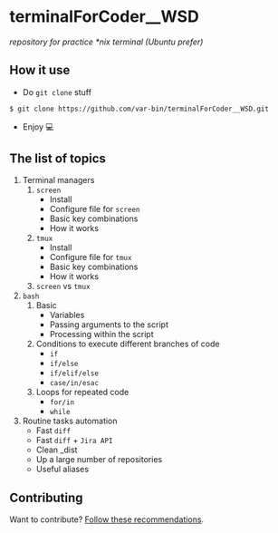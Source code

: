 # terminalForCoder__WSD
_repository for practice *nix terminal (Ubuntu prefer)_

## How it use

* Do `git clone` stuff

```bash
$ git clone https://github.com/var-bin/terminalForCoder__WSD.git
```

* Enjoy :computer:

## The list of topics

1. Terminal managers
    1. `screen`
        * Install
        * Configure file for `screen`
        * Basic key combinations
        * How it works
    2. `tmux`
        * Install
        * Configure file for `tmux`
        * Basic key combinations
        * How it works
    3. `screen` vs `tmux`
2. `bash`
    1. Basic
        * Variables
        * Passing arguments to the script
        * Processing within the script
    2. Conditions to execute different branches of code
        * `if`
        * `if/else`
        * `if/elif/else`
        * `case/in/esac`
    3. Loops for repeated code
        * `for/in`
        * `while`
3. Routine tasks automation
    * Fast `diff`
    * Fast `diff` + `Jira API`
    * Clean _dist
    * Up a large number of repositories
    * Useful aliases

## Contributing
Want to contribute? [Follow these recommendations](https://github.com/var-bin/terminalForCoder__WSD/blob/master/contributing.md).
